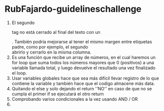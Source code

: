 # RubFajardo-guidelineschallenge

1. El segundo <p> tag no está cerrado al final del texto con un </p>. También podría mejorarse al tener el mismo margen entre etiquetas padre, como por ejemplo, el segundo <div> abrirlo y cerrarlo en la misma columna.
2. Es una función que recibe un array de números, en el cual haremos un for loop que suma todos los números mayores que 0 (positivos) a una variable llamada total, y luego devuelve el resultado una vez finalizado el loop.
3. Usar variables globales hace que sea más difícil llevar registro de lo que contiene la variable y también hace que el codigo almacene más data.
4. Quitando el else y solo dejando el return ''NO'' en caso de que no se cumpla el primer if se ejecutará el otro return
5. Comprobando varios condicionales a la vez usando AND / OR
6. 
